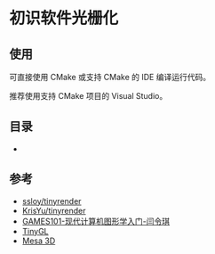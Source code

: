 ﻿# 初识软件光栅化


## 使用

可直接使用 CMake 或支持 CMake 的 IDE 编译运行代码。

推荐使用支持 CMake 项目的 Visual Studio。


## 目录

- []()


## 参考

- [ssloy/tinyrender](https://github.com/ssloy/tinyrenderer)
- [KrisYu/tinyrender](https://github.com/KrisYu/tinyrender)
- [GAMES101-现代计算机图形学入门-闫令琪](https://www.bilibili.com/video/BV1X7411F744)
- [TinyGL](https://bellard.org/TinyGL/)
- [Mesa 3D](https://www.mesa3d.org/)


<!-- file ends here -->

